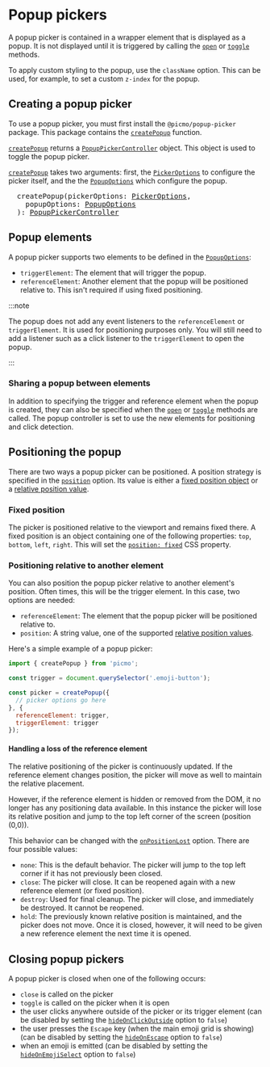 # Popup pickers

A popup picker is contained in a wrapper element that is displayed as a popup. It is not displayed until it is triggered by calling the [`open`](../api/popup-picker/classes/popup-picker-controller#open) or [`toggle`](../api/popup-picker/classes/popup-picker-controller#toggle) methods.

To apply custom styling to the popup, use the `className` option. This can be used, for example, to set a custom `z-index` for the popup.

## Creating a popup picker

To use a popup picker, you must first install the `@picmo/popup-picker` package. This package contains the [`createPopup`](../api/popup-picker/functions/create-popup) function.

[`createPopup`](../api/popup-picker/functions/create-popup) returns a [`PopupPickerController`](../api/popup-picker/classes/popup-picker-controller) object. This object is used to toggle the popup picker.

[`createPopup`](../api/popup-picker/functions/create-popup) takes two arguments: first, the [`PickerOptions`](../api/picmo/types/picker-options) to configure the picker itself, and the the [`PopupOptions`](../api/popup-picker/types/popup-options) which configure the popup.

<pre>
  createPopup(pickerOptions: <a href="../api/picmo/types/picker-options">PickerOptions</a>,
    popupOptions: <a href="../api/popup-picker/types/popup-options">PopupOptions</a>
  ): <a href="../api/popup-picker/classes/popup-picker-controller">PopupPickerController</a>
</pre>

## Popup elements

A popup picker supports two elements to be defined in the [`PopupOptions`](../api/popup-picker/types/popup-options):

- `triggerElement`: The element that will trigger the popup.
- `referenceElement`: Another element that the popup will be positioned relative to. This isn't required if using fixed positioning.

:::note

The popup does not add any event listeners to the `referenceElement` or `triggerElement`. It is used for positioning purposes only. You will still need to add a listener such as a click listener to the `triggerElement` to open the popup.

:::

### Sharing a popup between elements

In addition to specifying the trigger and reference element when the popup is created, they can also be specified when the [`open`](../api/popup-picker/classes/popup-picker-controller#open) or [`toggle`](../api/popup-picker/classes/popup-picker-controller#toggle) methods are called. The popup controller is set to use the new elements for positioning and click detection.

## Positioning the popup

There are two ways a popup picker can be positioned. A position strategy is specified in the [`position`](../api/popup-picker/types/popup-options#position) option. Its value is either a [fixed position object](#fixed-position) or a [relative position value](#positioning-relative-to-another-element).

### Fixed position

The picker is positioned relative to the viewport and remains fixed there. A fixed position is an object containing one of the following properties: `top`, `bottom`, `left`, `right`. This will set the [`position: fixed`](https://developer.mozilla.org/en-US/docs/Web/CSS/position) CSS property.

### Positioning relative to another element

You can also position the popup picker relative to another element's position. Often times, this will be the trigger element. In this case, two options are needed:

- `referenceElement`: The element that the popup picker will be positioned relative to.
- `position`: A string value, one of the supported [relative position values](../api/popup-picker/types/position#relative-position).

Here's a simple example of a popup picker:

```javascript
import { createPopup } from 'picmo';

const trigger = document.querySelector('.emoji-button');

const picker = createPopup({
  // picker options go here
}, {
  referenceElement: trigger,
  triggerElement: trigger
});
```

#### Handling a loss of the reference element

The relative positioning of the picker is continuously updated. If the reference element changes position, the picker will move as well to maintain the relative placement.

However, if the reference element is hidden or removed from the DOM, it no longer has any positioning data available. In this instance the picker will lose its relative position and jump to the top left corner of the screen (position (0,0)).

This behavior can be changed with the [`onPositionLost`](../api/popup-picker/types/popup-options#onpositionlost) option. There are four possible values:

- `none`: This is the default behavior. The picker will jump to the top left corner if it has not previously been closed.
- `close`: The picker will close. It can be reopened again with a new reference element (or fixed position).
- `destroy`: Used for final cleanup. The picker will close, and immediately be destroyed. It cannot be reopened. 
- `hold`: The previously known relative position is maintained, and the picker does not move. Once it is closed, however, it will need to be given a new reference element the next time it is opened.

## Closing popup pickers

A popup picker is closed when one of the following occurs:

- `close` is called on the picker
- `toggle` is called on the picker when it is open
- the user clicks anywhere outside of the picker or its trigger element (can be disabled by setting the [`hideOnClickOutside`](../api/popup-picker/types/popup-options#hideonclickoutside) option to `false`)
- the user presses the `Escape` key (when the main emoji grid is showing) (can be disabled by setting the [`hideOnEscape`](../api/popup-picker/types/popup-options#hideonescape) option to `false`)
- when an emoji is emitted (can be disabled by setting the [`hideOnEmojiSelect`](../api/popup-picker/types/popup-options#hideonemojiselect) option to `false`)
